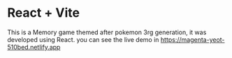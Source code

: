 # React + Vite
This is a Memory game themed after pokemon 3rg generation, it was developed using React.
you can see the live demo in https://magenta-yeot-510bed.netlify.app
